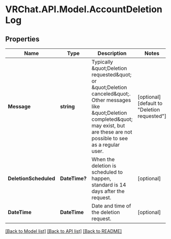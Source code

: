 # VRChat.API.Model.AccountDeletionLog

## Properties

Name | Type | Description | Notes
------------ | ------------- | ------------- | -------------
**Message** | **string** | Typically \&quot;Deletion requested\&quot; or \&quot;Deletion canceled\&quot;. Other messages like \&quot;Deletion completed\&quot; may exist, but are these are not possible to see as a regular user. | [optional] [default to "Deletion requested"]
**DeletionScheduled** | **DateTime?** | When the deletion is scheduled to happen, standard is 14 days after the request. | [optional] 
**DateTime** | **DateTime** | Date and time of the deletion request. | [optional] 

[[Back to Model list]](../README.md#documentation-for-models) [[Back to API list]](../README.md#documentation-for-api-endpoints) [[Back to README]](../README.md)


